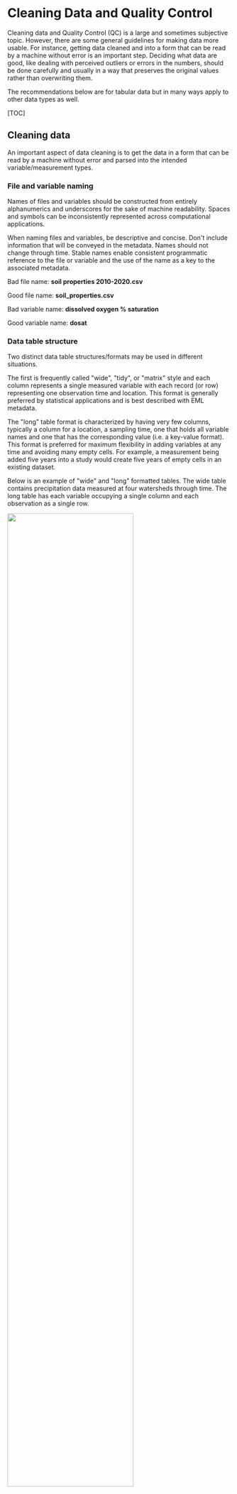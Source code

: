 # Cleaning Data and Quality Control

Cleaning data and Quality Control (QC) is a large and sometimes subjective topic. However, there are some general guidelines for making data more usable. For instance, getting data cleaned and into a form that can be read by a machine without error is an important step. Deciding what data are good, like dealing with perceived outliers or errors in the numbers, should be done carefully and usually in a way that preserves the original values rather than overwriting them.

The recommendations below are for tabular data but in many ways apply to other data types as well.

[TOC]

## Cleaning data

An important aspect of data cleaning is to get the data in a form that can be read by a machine without error and parsed into the intended variable/measurement types.

### File and variable naming

Names of files and variables should be constructed from entirely alphanumerics and underscores for the sake of machine readability. Spaces and symbols can be inconsistently represented across computational applications.

When naming files and variables, be descriptive and concise. Don't include information that will be conveyed in the metadata. Names should not change through time. Stable names enable consistent programmatic reference to the file or variable and the use of the name as a key to the associated metadata.

Bad file name: **soil properties 2010-2020.csv**

Good file name: **soil_properties.csv**

Bad variable name: **dissolved oxygen % saturation**

Good variable name: **dosat**

### Data table structure

Two distinct data table structures/formats may be used in different situations. 

The first is frequently called "wide", "tidy", or "matrix" style and each column represents a single measured variable with each record (or row) representing one observation time and location. This format is generally preferred by statistical applications and is best described with EML metadata. 

The "long" table format is characterized by having very few columns, typically a column for a location, a sampling time, one that holds all variable names and one that has the corresponding value (i.e. a key-value format). This format is preferred for maximum flexibility in adding variables at any time and avoiding many empty cells. For example, a measurement being added five years into a study would create five years of empty cells in an existing dataset.

Below is an example of "wide" and "long" formatted tables. The wide table contains precipitation data measured at four watersheds through time. The long table has each variable occupying a single column and each observation as a single row.

<img src="/static/images/human-readable-vs-archive-ready.png" width="75%"> 

New measurement variables can be added as columns or within a single column as key-value pairs, where one column represents the measurement variable and its attributes are listed in adjacent columns (e.g. unit, precision).

### One value per cell

Within a column each cell should contain only one piece of information in a consistent format to enable accurate variable typing (e.g. datetime, numeric), reshaping, subsetting, and other transformations (e.g. joins). The most frequent problems are comments entered into an otherwise numeric column (e.g. to denote a missing value). In that case it is recommended to have the value column and add a comment column where the text comments may be entered.

Another recommendation is to avoid overloading a cell with composite information. Below is an example illustrating the issue of more than one piece of information per cell. In the first table, the **Location_ID** column is a composite of multiple variables. Selecting values from a variable requires parsing. The second table follows the best practice of one piece of information per cell, where the data are easily accessed.

<img src="/static/images/one-value-per-cell.png" width="85%"> 

### Variable types

Consistency within variables facilitates type wise operations allowing similar types of data to be combined and operated on together. Data become much more difficult to understand and use when variable types are mixed (e.g. numeric data mixed with character strings).


#### Dates and times

Using a widely accepted and unambiguous datetime format maximizes the readability across software applications and integration with other data. The EDI Data Repository recommends the [ISO 8601 Standard](https://en.wikipedia.org/wiki/ISO_8601) whenever possible (e.g. YYYY-MM-DD hh:mm:ss). The full list of ISO 8601 permutations recognized by the EDI Data Quality Checker is available [here](https://github.com/EDIorg/ECC/blob/master/practices/dateTimeFormatString/dateTimeFormatString_list.csv). Remember to also specify the time zone and daylight savings observation practices during measurements.


#### Numeric

Numeric types should be consistent within a column (e.g. integer, real). If the measurements have a practical precision, the values within the column should be consistently represented in this precision, (i.e. keep meaningful numbers of decimals).


#### Categorical

Categorical variables are frequently used for grouping data (e.g., experimental manipulation vs. control). Check for consistent representation in terms of spelling, abbreviations, casing, synonyms, etc.


#### Character

Character types should only be used when the other types don't apply. Numeric values should not be character type unless, possibly, the values represent identifiers and should not be used for calculations. In many cases character fields need to be surrounded by double quotes to avoid misinterpretation of commas or apostrophes. A common issue in character data is the incomplete closure of the field with quotes, where a leading or closing quote is absent.


### Missing values

Missing value codes denote when no observation was made. This differs from when data were collected and their quantity is zero. Applying consistent missing value codes within a table greatly simplifies reading into a software application. Although not strictly necessary, empty cells should be filled with a missing value code to prevent software applications from interpreting these values differently, and to enable description within EML metadata. However, every analytical software has its own prefered empty cell code.


### File format

Published data should be in a non-proprietary and non-binary format. Proprietary and binary formats (e.g. MS Excel and Word), and their versions, are much less persistent and widely used than open formats (.csv, .txt). Proprietary binary formats are acceptable if they represent a community standard with open source software able to read them (e.g. several spatial data formats) otherwise the data should be exported to a non-proprietary format for publication.


## Quality Control of measured values

Quality Control (QC) occurs after the data are generated and tests whether they meet requirements for quality outlined by end users, which can vary among different user groups. Therefore, it is important to publish data in a minimally processed form that preserves the originally measured values as much as possible. To do this, while providing valuable insights into potential data issues, it is common to use data flagging or data processing levels. Either way, any alteration of the values and associated rational should be clearly described in the methods section of the data package metadata.


### Checking values

Value checking is implemented as tests designed to address issues likely to be present in the collected data. Some examples:



* **Duplicate records** - Measurement listed twice. Not a replicat measurement.
* **Sequential records** - Some data should be in a sequential order (e.g. dates and times).
* **Range** - Data out of range may indicate a faulty measurement (e.g. relative humidity 0 - 100%).
* **Persistence** - Constant values may indicate a faulty measurements
* **Slope change and steps** - In time series, these may represent instrument drift.
* **Internal consistency** - Data values fall within an established range at a sampling location (e.g. a list of species expected at a site)
* **Paired consistency** - Duplicate observers/instruments produce similar values and trends.

### Data flagging

Data flags are useful in communicating value specific information from quality control results (e.g. a value is below a detection limit or is questionable). Data flags can be added to a table as new columns using the naming convention **&lt;variable>_flag** (e.g. temperature_flag). 

>For consistency, consider making a comprehensive set of codes to be used across all the data created by a project.


### Data processing levels

Data can be processed at progressive levels and published as separate but related data packages. For example, the raw or minimally processed data can be published as a level-0 data package, and a level-1 version, with more processing applied, published as another data package. This process repeats for each new level with [provenance metadata](provenance-metadata.md) describing the relationships among the levels.

<img src="/static/images/data-processing-levels.png" width="75%"> 

### Quality Control as a process

Data quality improvement is an ongoing process with the recurring steps:

1. **Profile** - Gain a quick overview of data quality in terms of outliers, maximum and minimum values, average, standard deviation, etc. Data should be profiled at the frequency of updates. Automate this as much as possible.
2. **Design** - Rules by which the data must comply and routines that modify the data. Create rules that address actual issues. Generalize the rules as much as possible to be used in other contexts. Set priorities.
3. **Implement** - Translate rules into code and implement in scripted workflows. Capture exceptions to the rules and report to the information manager.
4. **Monitor** - Track data health and report to data users. Data quality should improve. Gather user feedback.

<img src="/static/images/data-quality-management.png" width="25%"> 

[New versions of a data package](updating-a-data-package.md) are clearly marked with an incrementing version number and should be accompanied by release notes in the metadata to communicate what has changed and why (e.g. implementation of new tests to improve coverage).
